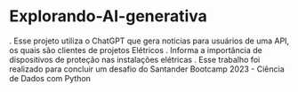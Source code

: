 # Explorando-AI-generativa

. Esse projeto utiliza o ChatGPT que gera noticias para usuários de uma API, os quais são clientes de projetos Elétricos 
. Informa a importância de dispositivos de proteção nas instalações elétricas
. Esse trabalho foi realizado para concluir um desafio do Santander Bootcamp 2023 - Ciência de Dados com Python
